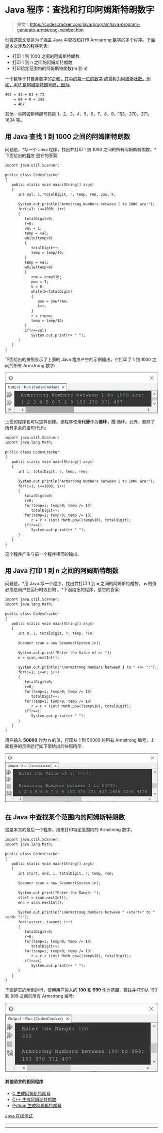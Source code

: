 # Java 程序：查找和打印阿姆斯特朗数字

> 原文：<https://codescracker.com/java/program/java-program-generate-armstrong-number.htm>

创建这篇文章是为了涵盖 Java 中查找和打印 Armstrong 数字的多个程序。下面是本文涉及的程序列表:

*   打印 1 到 1000 之间的阿姆斯特朗数
*   打印 1 到 n 之间的阿姆斯特朗数
*   打印给定范围内的阿姆斯特朗数(m 到 n)

一个数等于其自身数字的<u>之和，其中<u>的每一位的数字</u> 的幂称为阿姆斯壮数。例如，407 是阿姆斯特朗号码，因为:</u>

```
407 = 43 + 03 + 73
    = 64 + 0 + 343
    = 407
```

其他一些阿姆斯特朗号码是 1，2，3，4，5，6，7，8，9，153，370，371，1634 等。

## 用 Java 查找 1 到 1000 之间的阿姆斯特朗数

问题是，*写一个 Java 程序，找出并打印 1 到 1000 之间的所有阿姆斯特朗数。*下面给出的程序 是它的答案:

```
import java.util.Scanner;

public class CodesCracker
{
   public static void main(String[] args)
   {
      int val, i, totalDigit, r, temp, rem, pow, k;

      System.out.println("Armstrong Numbers between 1 to 1000 are:");
      for(i=1; i<=1000; i++)
      {
         totalDigit=0;
         r=0;
         val = i;
         temp = val;
         while(temp>0)
         {
            totalDigit++;
            temp = temp/10;
         }
         temp = val;
         while(temp>0)
         {
            rem = temp%10;
            pow = 1;
            k = 0;
            while(k<totalDigit)
            {
               pow = pow*rem;
               k++;
            }
            r = r+pow;
            temp = temp/10;
         }
         if(r==val)
            System.out.print(r+ " ");
      }
   }
}
```

下面给出的快照显示了上面的 Java 程序产生的示例输出，它打印了 1 到 1000 之间的所有 Armstrong 数字:

![java find armstrong number between 1 to 1000](img/0b8db6483210fc5b915da79e59456c86.png)

上面的程序也可以这样创建。该程序使用**代替**作为**循环，而** 循环。此外，删除了所有多余的语句/代码:

```
import java.util.Scanner;
import java.lang.Math;

public class CodesCracker
{
   public static void main(String[] args)
   {
      int i, totalDigit, r, temp, rem;

      System.out.println("Armstrong Numbers between 1 to 1000 are:");
      for(i=1; i<=1000; i++)
      {
         totalDigit=0;
         r=0;
         for(temp=i; temp>0; temp /= 10)
            totalDigit++;
         for(temp=i; temp>0; temp /= 10)
            r = r + (int) Math.pow((temp%10), totalDigit);
         if(r==i)
            System.out.print(r+ " ");
      }
   }
}
```

这个程序产生与前一个程序相同的输出。

## 用 Java 打印 1 到 n 之间的阿姆斯特朗数

问题是，*用 Java 写一个程序，找出并打印 1 到 **n** 之间的阿姆斯特朗数。 **n** 的值必须是用户在运行时收到的 。*下面给出的程序，是它的答案:

```
import java.util.Scanner;
import java.lang.Math;

public class CodesCracker
{
   public static void main(String[] args)
   {
      int n, i, totalDigit, r, temp, rem;

      Scanner scan = new Scanner(System.in);

      System.out.print("Enter the Value of n: ");
      n = scan.nextInt();

      System.out.println("\nArmstrong Numbers between 1 to " +n+ ":");
      for(i=1; i<=n; i++)
      {
         totalDigit=0;
         r=0;
         for(temp=i; temp>0; temp /= 10)
            totalDigit++;
         for(temp=i; temp>0; temp /= 10)
            r = r + (int) Math.pow((temp%10), totalDigit);
         if(r==i)
            System.out.print(r+ " ");
      }
   }
}
```

用户输入 **50000** 作为 **n** 的值，打印从 1 到 50000 的所有 Armstrong 编号，上面程序的示例运行如下面给出的快照所示:

![print armstrong number in java](img/f6217dc1595a83076b86d8d9bb55bf83.png)

## 在 Java 中查找某个范围内的阿姆斯特朗数

这是本文的最后一个程序，用来打印特定范围内的 Armstrong 数字。

```
import java.util.Scanner;
import java.lang.Math;

public class CodesCracker
{
   public static void main(String[] args)
   {
      int start, end, i, totalDigit, r, temp, rem;

      Scanner scan = new Scanner(System.in);

      System.out.print("Enter the Range: ");
      start = scan.nextInt();
      end = scan.nextInt();

      System.out.println("\nArmstrong Numbers between " +start+" to " +end+ ":");
      for(i=start; i<=end; i++)
      {
         totalDigit=0;
         r=0;
         for(temp=i; temp>0; temp /= 10)
            totalDigit++;
         for(temp=i; temp>0; temp /= 10)
            r = r + (int) Math.pow((temp%10), totalDigit);
         if(r==i)
            System.out.print(r+ " ");
      }
   }
}
```

下面是它的示例运行，使用用户输入的 **100** 和 **999** 作为范围，查找并打印从 100 到 999 之间的所有 Armstrong 编号:

![find armstrong number within range](img/948eb4c59157516af263ebbb7ee2eb11.png)

#### 其他语言的相同程序

*   [C 生成阿姆斯特朗号](/c/program/c-program-generate-armstrong-number.htm)
*   [C++ 生成阿姆斯特朗数](/cpp/program/cpp-program-generate-armstrong-number.htm)
*   [Python 生成阿姆斯特朗号](/python/program/python-program-generate-armstrong-numbers.htm)

[Java 在线测试](/exam/showtest.php?subid=1)

* * *

* * *